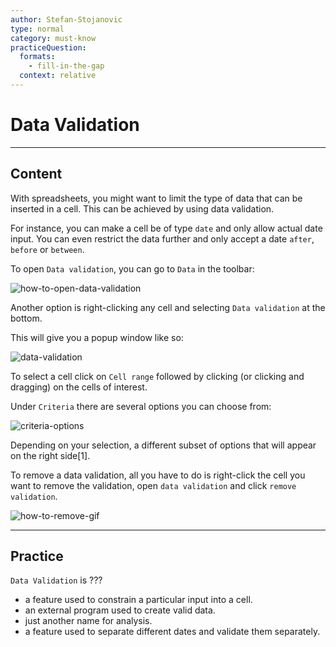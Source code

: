 ```yaml
---
author: Stefan-Stojanovic
type: normal
category: must-know
practiceQuestion:
  formats:
    - fill-in-the-gap
  context: relative
---
```


# Data Validation


---

## Content

With spreadsheets, you might want to limit the type of data that can be inserted in a cell. This can be achieved by using data validation.

For instance, you can make a cell be of type `date` and only allow actual date input. You can even restrict the data further and only accept a date `after`, `before` or `between`.

To open `Data validation`, you can go to `Data` in the toolbar:

![how-to-open-data-validation](https://img.enkipro.com/8cd2e9b2913a5dc3f348d3b93c90c3ea.png)

Another option is right-clicking any cell and selecting `Data validation` at the bottom.

This will give you a popup window like so:

![data-validation](https://img.enkipro.com/e8e5151a6a2d4745a003e7c1b888ef7f.png)

To select a cell click on `Cell range` followed by clicking (or clicking and dragging) on the cells of interest.

Under `Criteria` there are several options you can choose from:

![criteria-options](https://img.enkipro.com/ba4bb0f6f2fd08fb155c92ae0365a658.png)

Depending on your selection, a different subset of options that will appear on the right side[1].

To remove a data validation, all you have to do is right-click the cell you want to remove the validation, open `data validation` and click `remove validation`.

![how-to-remove-gif](https://img.enkipro.com/5942bfe502242b44c2253ac4f6de6b19.gif)


---

## Practice

`Data Validation` is ???

- a feature used to constrain a particular input into a cell.
- an external program used to create valid data.
- just another name for analysis.
- a feature used to separate different dates and validate them separately.
